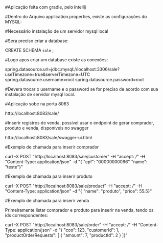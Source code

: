 #Aplicação feita com gradle, pelo intellij

#Dentro do Arquivo application.properties, existe as configurações do MYSQL:

#Necessário instalação de um servidor mysql local

#Sera preciso criar a database:

CREATE SCHEMA `sale` ;

#Logo apos criar um database existe as conexões:

spring.datasource.url=jdbc:mysql://localhost:3306/sale?useTimezone=true&serverTimezone=UTC
spring.datasource.username=root
spring.datasource.password=root

#Devera trocar o username e o password se for preciso de acordo com sua instalação de servidor mysql local.

#Aplicação sobe na porta 8083

http://localhost:8083/sale/

#Inserir registros de venda, possível usar o endpoint de gerar comprador, produto e venda, disponíveis no swagger

http://localhost:8083/sale/swagger-ui.html

#Exemplo de chamada para inserir comprador

curl -X POST "http://localhost:8083/sale/customer" -H "accept: */*" -H "Content-Type: application/json" -d "{ \"cpf\": \"00000000066\" \"name\": \"teste\"}"

#Exemplo de chamada para inserir produto

curl -X POST "http://localhost:8083/sale/product" -H "accept: */*" -H "Content-Type: application/json" -d "{ \"name\": \"produto\", \"price\": 55.5}"

#Exemplo de chamada para inserir venda

Primeiramente listar comprador e produto para inserir na venda, tendo os ids correspondentes:

curl -X POST "http://localhost:8083/sale/order" -H "accept: */*" -H "Content-Type: application/json" -d "{ \"coo\": 123, \"customerId\": 1, \"productOrderRequests\": [ { \"amount\": 7, \"productId\": 2 } ]}"
